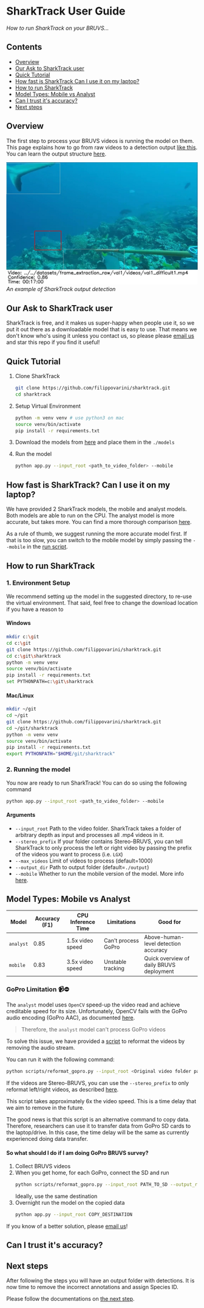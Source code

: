 # SharkTrack User Guide
*How to run SharkTrack on your BRUVS...*

## Contents

* <a href="#overview">Overview</a>
* <a href="#our-ask-to-sharktrack-user">Our Ask to SharkTrack user</a>
* <a href="#quick-tutorial">Quick Tutorial</a>
* <a href="#how-fast-is-sharktrack-can-i-use-it-on-my-laptop">How fast is SharkTrack Can I use it on my laptop?</a>
* <a href="#how-to-run-sharktrack">How to run SharkTrack</a>
* <a href="#model-types-mobile-vs-analyst">Model Types: Mobile vs Analyst</a>
* <a href="#can-i-trust-its-accuracy">Can I trust it's accuracy?</a>
* <a href="#next-steps">Next steps</a>

## Overview
The first step to process your BRUVS videos is running the model on them. This page explains how to go from raw videos to a detection output [like this](./static/test-output/). You can learn the output structure [here](./readme.md#what-does-sharktrack-do).

![sharktrack output](./static/test-output/detections/11.jpg)
*An example of SharkTrack output detection*

## Our Ask to SharkTrack user
SharkTrack is free, and it makes us super-happy when people use it, so we put it out there as a downloadable model that is easy to use. That means we don't know who's using it unless you contact us, so please please [email us](mailto:fppvrn@gmail.com?subject=SharkTrackUser) and star this repo if you find it useful!

## Quick Tutorial
1. Clone SharkTrack
    ```bash
    git clone https://github.com/filippovarini/sharktrack.git
    cd sharktrack
    ```
2. Setup Virtual Environment
    ```bash
    python -m venv venv # use python3 on mac
    source venv/bin/activate
    pip install -r requirements.txt
    ```
3. Download the models from [here](https://drive.google.com/drive/folders/1KE5ko9XaSc6q1dDtWrB1gB8RKWjJKkcx?usp=sharing) and place them in the `./models`

4. Run the model
    ```bash
    python app.py --input_root <path_to_video_folder> --mobile
    ```

## How fast is SharkTrack? Can I use it on my laptop?
We have provided 2 SharkTrack models, the mobile and analyst models. Both models are able to run on the CPU. The analyst model is more accurate, but takes more. 
You can find a more thorough comparison [here](#model-types-mobile-vs-analyst).

As a rule of thumb, we suggest running the more accurate model first. If that is too slow, you can switch to the mobile model by simply passing the `--mobile` in the [run script](#2-running-the-model).

## How to run SharkTrack

### 1. Environment Setup
We recommend setting up the model in the suggested directory, to re-use the virtual environment. That said, feel free to change the download location if you have a reason to
#### Windows
```bash
mkdir c:\git
cd c:\git
git clone https://github.com/filippovarini/sharktrack.git
cd c:\git\sharktrack
python -m venv venv
source venv/bin/activate
pip install -r requirements.txt
set PYTHONPATH=c:\git\sharktrack
```

#### Mac/Linux
```bash
mkdir ~/git
cd ~/git
git clone https://github.com/filippovarini/sharktrack.git
cd ~/git/sharktrack
python -m venv venv
source venv/bin/activate
pip install -r requirements.txt
export PYTHONPATH="$HOME/git/sharktrack"
```

### 2. Running the model
You now are ready to run SharkTrack! You can do so using the following command

```bash
python app.py --input_root <path_to_video_folder> --mobile
```

#### Arguments
- `--input_root` Path to the video folder. SharkTrack takes a folder of arbitrary depth as input and processes all .mp4 videos in it.
- `--stereo_prefix` If your folder contains Stereo-BRUVS, you can tell SharkTrack to only process the left or right video by passing the prefix of the videos you want to process (i.e. `LGX`)
- `--max_videos` Limit of videos to process (default=1000)
- `--output_dir` Path to output folder (default=`./output`)
- `--mobile` Whether to run the mobile version of the model. More info [here](#mobile-vs-analyst).

## Model Types: Mobile vs Analyst
|Model|Accuracy (F1)| CPU Inference Time | Limitations | Good for
|--|--|--| --| --|
|`analyst`| 0.85 | 1.5x video speed | Can't process GoPro | Above-human-level detection accuracy
|`mobile`|0.83 | 3.5x video speed | Unstable tracking | Quick overview of daily BRUVS deployment

### GoPro Limitation 📹⛔️
The `analyst` model uses `OpenCV` speed-up the video read and achieve creditable speed for its size. Unfortunately, OpenCV fails with the GoPro audio encoding (GoPro AAC), as documented [here](https://stackoverflow.com/questions/78039408/cv2-ffmpeg-grabframe-packet-read-max-attempts-exceeded-error-after-exactly-rea).

> Therefore, the `analyst` model can't process GoPro videos

To solve this issue, we have provided a [script](./scripts/reformat_gopro.py) to reformat the videos by removing the audio stream. 

You can run it with the following command:
```bash
python scripts/reformat_gopro.py --input_root <Original video folder path> --output_root <New video folder path>
```
If the videos are Stereo-BRUVS, you can use the `--stereo_prefix` to only reformat left/right videos, as described [here](#arguments).

This script takes approximately 6x the video speed. This is a time delay that we aim to remove in the future. 

The good news is that this script is an alternative command to copy data. Therefore, researchers can use it to transfer data from GoPro SD cards to the laptop/drive. In this case, the time delay will be the same as currently experienced doing data transfer.

#### So what should I do if I am doing GoPro BRUVS survey?
1. Collect BRUVS videos
2. When you get home, for each GoPro, connect the SD and run 
    ```bash
    python scripts/reformat_gopro.py --input_root PATH_TO_SD --output_root COPY_DESTINATION
    ```
    Ideally, use the same destination
3. Overnight run the model on the copied data 
    ```bash
    python app.py --input_root COPY_DESTINATION
    ```

If you know of a better solution, please [email us](mailto:fppvrn@gmail.com?subject=SharkTrackSuggestion)!

## Can I trust it's accuracy?


## Next steps
After following the steps you will have an output folder with detections. It is now time to remove the incorrect annotations and assign Species ID.

Please follow the documentations on [the next step](./annotation-pipelines.md).
